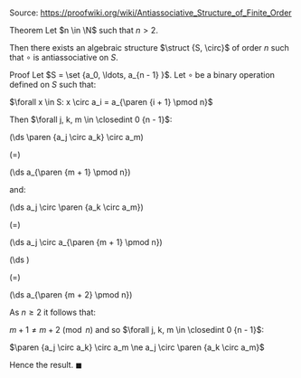 # 

Source: https://proofwiki.org/wiki/Antiassociative_Structure_of_Finite_Order

Theorem
Let $n \in \N$ such that $n > 2$.

Then there exists an algebraic structure $\struct {S, \circ}$ of order $n$ such that $\circ$ is antiassociative on $S$.


Proof
Let $S = \set {a_0, \ldots, a_{n - 1} }$.
Let $\circ$ be a binary operation defined on $S$ such that:

$\forall x \in S: x \circ a_i = a_{\paren {i + 1} \pmod n}$

Then $\forall j, k, m \in \closedint 0 {n - 1}$:














\(\ds \paren {a_j \circ a_k} \circ a_m\)

\(=\)







\(\ds a_{\paren {m + 1} \pmod n}\)









and:














\(\ds a_j \circ \paren {a_k \circ a_m}\)

\(=\)







\(\ds a_j \circ a_{\paren {m + 1} \pmod n}\)




















\(\ds \)

\(=\)







\(\ds a_{\paren {m + 2} \pmod n}\)









As $n \ge 2$ it follows that:

$m + 1 \ne m + 2 \pmod n$
and so $\forall j, k, m \in \closedint 0 {n - 1}$:

$\paren {a_j \circ a_k} \circ a_m \ne a_j \circ \paren {a_k \circ a_m}$

Hence the result.
$\blacksquare$





